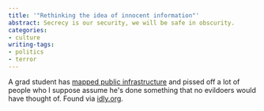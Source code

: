 ```yaml
---
title: '"Rethinking the idea of innocent information"'
abstract: Secrecy is our security, we will be safe in obscurity.
categories:
- culture
writing-tags:
- politics
- terror
---
```


A grad student has [mapped public infrastructure][1] and pissed off a lot of people who I suppose assume he's done something that no evildoers would have thought of.  Found via [idly.org][2].

   [1]: http://www.washingtonpost.com/wp-dyn/articles/A23689-2003Jul7.html
   [2]: http://www.idly.org/2003/07/08/fiberoptic_nervous_system_mapped.php
